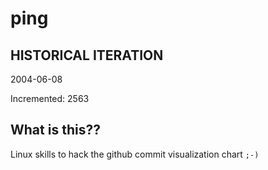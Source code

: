 # ping

## HISTORICAL ITERATION
2004-06-08

Incremented: 2563

## What is this?? 
Linux skills to hack the github commit visualization chart `;-)`
